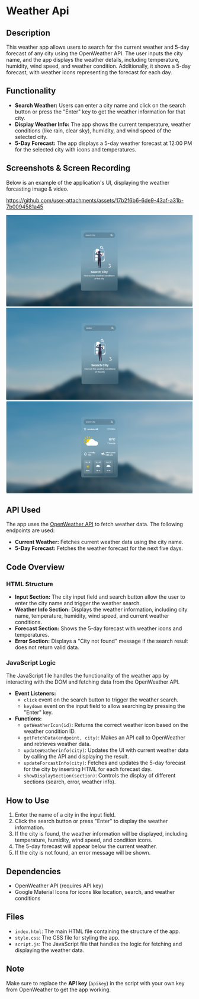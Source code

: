 <h1>Weather Api</h1>
    
   <h2>Description</h2>
    <p>
        This weather app allows users to search for the current weather and 5-day forecast of any city using the OpenWeather API.
        The user inputs the city name, and the app displays the weather details, including temperature, humidity, wind speed, and weather condition.
        Additionally, it shows a 5-day forecast, with weather icons representing the forecast for each day.
    </p>

   <h2>Functionality</h2>
    <ul>
        <li><strong>Search Weather:</strong> Users can enter a city name and click on the search button or press the "Enter" key to get the weather information for that city.</li>
        <li><strong>Display Weather Info:</strong> The app shows the current temperature, weather conditions (like rain, clear sky), humidity, and wind speed of the selected city.</li>
        <li><strong>5-Day Forecast:</strong> The app displays a 5-day weather forecast at 12:00 PM for the selected city with icons and temperatures.</li>
    </ul>

  <h2>Screenshots & Screen Recording</h2>
<p>Below is an example of the application's UI, displaying the weather forcasting image & video.</p>

https://github.com/user-attachments/assets/17b2f6b6-6de9-43af-a31b-7b0094581a45



![image alt](https://github.com/vaibhavkumawat2005/weather-api1/blob/01e803db540d973be6ad9ff4e2b84ed828c9288b/asset/iss/Screenshot%202024-10-17%20224918.png)
![image alt](https://github.com/vaibhavkumawat2005/weather-api1/blob/01e803db540d973be6ad9ff4e2b84ed828c9288b/asset/iss/Screenshot%202024-10-17%20224935.png)
![image alt](https://github.com/vaibhavkumawat2005/weather-api1/blob/01e803db540d973be6ad9ff4e2b84ed828c9288b/asset/iss/Screenshot%202024-10-17%20224953.png)

  <h2>API Used</h2>
    <p>
        The app uses the <a href="https://openweathermap.org/">OpenWeather API</a> to fetch weather data. The following endpoints are used:
    </p>
    <ul>
        <li><strong>Current Weather:</strong> Fetches current weather data using the city name.</li>
        <li><strong>5-Day Forecast:</strong> Fetches the weather forecast for the next five days.</li>
    </ul>

   <h2>Code Overview</h2>
    
   <h3>HTML Structure</h3>
    <ul>
        <li><strong>Input Section:</strong> The city input field and search button allow the user to enter the city name and trigger the weather search.</li>
        <li><strong>Weather Info Section:</strong> Displays the weather information, including city name, temperature, humidity, wind speed, and current weather conditions.</li>
        <li><strong>Forecast Section:</strong> Shows the 5-day forecast with weather icons and temperatures.</li>
        <li><strong>Error Section:</strong> Displays a "City not found" message if the search result does not return valid data.</li>
    </ul>

   <h3>JavaScript Logic</h3>
    <p>The JavaScript file handles the functionality of the weather app by interacting with the DOM and fetching data from the OpenWeather API.</p>
    
  <ul>
        <li><strong>Event Listeners:</strong>
            <ul>
                <li><code>click</code> event on the search button to trigger the weather search.</li>
                <li><code>keydown</code> event on the input field to allow searching by pressing the "Enter" key.</li>
            </ul>
        </li>

  <li><strong>Functions:</strong>
            <ul>
                <li><code>getWeatherIcon(id)</code>: Returns the correct weather icon based on the weather condition ID.</li>
                <li><code>getFetchData(endpoint, city)</code>: Makes an API call to OpenWeather and retrieves weather data.</li>
                <li><code>updateWeatherinfo(city)</code>: Updates the UI with current weather data by calling the API and displaying the result.</li>
                <li><code>updateForcastInfo(city)</code>: Fetches and updates the 5-day forecast for the city by inserting HTML for each forecast day.</li>
                <li><code>showDisplaySection(section)</code>: Controls the display of different sections (search, error, weather info).</li>
            </ul>
        </li>
    </ul>

  <h2>How to Use</h2>
    <ol>
        <li>Enter the name of a city in the input field.</li>
        <li>Click the search button or press "Enter" to display the weather information.</li>
        <li>If the city is found, the weather information will be displayed, including temperature, humidity, wind speed, and condition icons.</li>
        <li>The 5-day forecast will appear below the current weather.</li>
        <li>If the city is not found, an error message will be shown.</li>
    </ol>

   <h2>Dependencies</h2>
    <ul>
        <li>OpenWeather API (requires API key)</li>
        <li>Google Material Icons for icons like location, search, and weather conditions</li>
    </ul>

  <h2>Files</h2>
    <ul>
        <li><code>index.html</code>: The main HTML file containing the structure of the app.</li>
        <li><code>style.css</code>: The CSS file for styling the app.</li>
        <li><code>script.js</code>: The JavaScript file that handles the logic for fetching and displaying the weather data.</li>
    </ul>

  <h2>Note</h2>
    <p>
        Make sure to replace the <strong>API key</strong> (<code>apikey</code>) in the script with your own key from OpenWeather to get the app working.
    </p>
